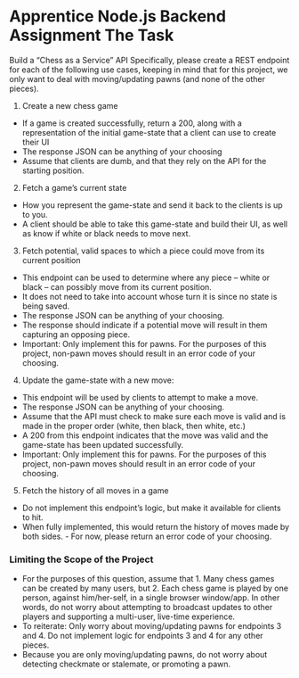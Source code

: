# Apprentice Node.js Backend Assignment The Task

Build a “Chess as a Service” API
Specifically, please create a REST endpoint for each of the following use cases, keeping in mind that for this project, we only want to deal with moving/updating pawns (and none of the other pieces).

1. Create a new chess game

- If a game is created successfully, return a 200, along with a representation of the initial game-state that a client can use to create their UI
- The response JSON can be anything of your choosing
- Assume that clients are dumb, and that they rely on the API for the starting position.

2. Fetch a game’s current state

- How you represent the game-state and send it back to the clients is up to you.
- A client should be able to take this game-state and build their UI, as well as know if white or
black needs to move next.

3. Fetch potential, valid spaces to which a piece could move from its current position

- This endpoint can be used to determine where any piece – white or black – can possibly
move from its current position.
- It does not need to take into account whose turn it is since no state is being saved.
- The response JSON can be anything of your choosing.
- The response should indicate if a potential move will result in them capturing an opposing
piece.
- Important: Only implement this for pawns. For the purposes of this project, non-pawn
moves should result in an error code of your choosing.

4. Update the game-state with a new move:

- This endpoint will be used by clients to attempt to make a move.
- The response JSON can be anything of your choosing.
- Assume that the API must check to make sure each move is valid and is made in the proper
order (white, then black, then white, etc.)
- A 200 from this endpoint indicates that the move was valid and the game-state has been
updated successfully.
- Important: Only implement this for pawns. For the purposes of this project, non-pawn
moves should result in an error code of your choosing.

5. Fetch the history of all moves in a game

- Do not implement this endpoint’s logic, but make it available for clients to hit.
- When fully implemented, this would return the history of moves made by both sides. - For now, please return an error code of your choosing.

### Limiting the Scope of the Project

- For the purposes of this question, assume that 1. Many chess games can be created by many users, but 2. Each chess game is played by one person, against him/her-self, in a single browser window/app. In other words, do not worry about attempting to broadcast updates to other players and supporting a multi-user, live-time experience.
- To reiterate: Only worry about moving/updating pawns for endpoints 3 and 4. Do not implement logic for endpoints 3 and 4 for any other pieces.
- Because you are only moving/updating pawns, do not worry about detecting checkmate or stalemate, or promoting a pawn.

